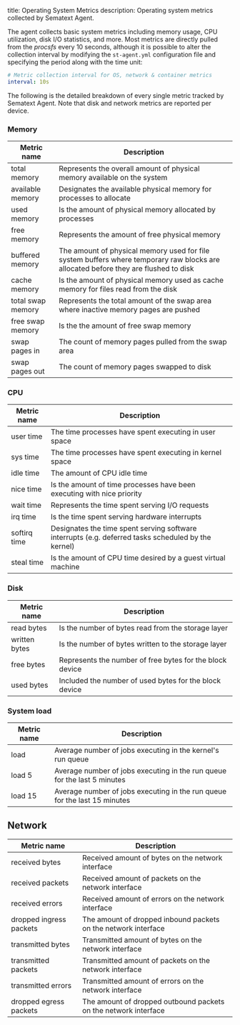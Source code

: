 title: Operating System Metrics
description: Operating system metrics collected by Sematext Agent.

The agent collects basic system metrics including memory usage, CPU utilization, disk I/O statistics, and more. Most metrics are directly pulled from the _procsfs_ every 10 seconds, although it is possible to alter the collection interval by modifying the `st-agent.yml` configuration file and specifying the period along with the time unit:

```yaml
# Metric collection interval for OS, network & container metrics
interval: 10s
```

The following is the detailed breakdown of every single metric tracked by Sematext Agent. Note that disk and network metrics are reported per device.

### Memory

| Metric name       | Description |
| ------------------|-------------|
| total memory      | Represents the overall amount of physical memory available on the system |
| available memory  | Designates the available physical memory for processes to allocate       |   
| used memory       | Is the amount of physical memory allocated by processes     |
| free memory       | Represents the amount of free physical memory     |
| buffered memory   | The amount of physical memory used for file system buffers where temporary raw blocks are allocated before they are flushed to disk|
| cache memory      | Is the amount of physical memory used as cache memory for files read from the disk |
| total swap memory | Represents the total amount of the swap area where inactive memory pages are pushed |
| free swap memory  | Is the the amount of free swap memory |
| swap pages in     | The count of memory pages pulled from the swap area |
| swap pages out    | The count of memory pages swapped to disk |

### CPU

| Metric name       | Description |
| ------------------|-------------|
| user time         | The time processes have spent executing in user space |
| sys time          | The time processes have spent executing in kernel space |
| idle time         | The amount of CPU idle time |
| nice time         | Is the amount of time processes have been executing with nice priority|
| wait time         | Represents the time spent serving I/O requests |
| irq time          | Is the time spent serving hardware interrupts |
| softirq time      | Designates the time spent serving software interrupts (e.g. deferred tasks scheduled by the kernel) |
| steal time        | Is the amount of CPU time desired by a guest virtual machine |

### Disk

| Metric name       | Description |
| ------------------|-------------|
| read bytes        | Is the number of bytes read from the storage layer |
| written bytes     | Is the number of bytes written to the storage layer |
| free bytes        | Represents the number of free bytes for the block device |
| used bytes        | Included the number of used bytes for the block device |

### System load

| Metric name       | Description |
| ------------------|-------------|
| load              | Average number of jobs executing in the kernel's run queue |
| load 5            | Average number of jobs executing in the run queue for the last 5 minutes |
| load 15           | Average number of jobs executing in the run queue for the last 15 minutes |

## Network

| Metric name             | Description |
| ------------------------|-------------|
| received bytes          | Received amount of bytes on the network interface |
| received packets        | Received amount of packets on the network interface |
| received errors         | Received amount of errors on the network interface |
| dropped ingress packets | The amount of dropped inbound packets on the network interface |
| transmitted bytes       | Transmitted amount of bytes on the network interface |
| transmitted packets     | Transmitted amount of packets on the network interface |
| transmitted errors      | Transmitted amount of errors on the network interface |
| dropped egress packets  | The amount of dropped outbound packets on the network interface |
